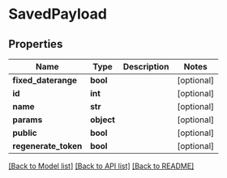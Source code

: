 # SavedPayload

## Properties

Name | Type | Description | Notes
------------ | ------------- | ------------- | -------------
**fixed_daterange** | **bool** |  | [optional] 
**id** | **int** |  | [optional] 
**name** | **str** |  | [optional] 
**params** | **object** |  | [optional] 
**public** | **bool** |  | [optional] 
**regenerate_token** | **bool** |  | [optional] 

[[Back to Model list]](../README.md#documentation-for-models) [[Back to API list]](../README.md#documentation-for-api-endpoints) [[Back to README]](../README.md)


